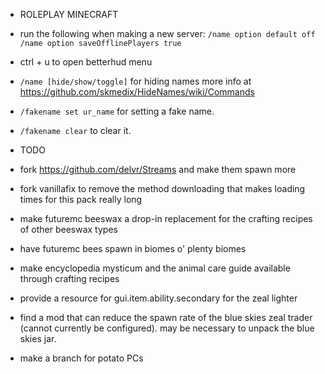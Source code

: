 
* ROLEPLAY MINECRAFT

- run the following when making a new server:
``/name option default off``
``/name option saveOfflinePlayers true``

- ctrl + u to open betterhud menu

- ``/name [hide/show/toggle]`` for hiding names
more info at https://github.com/skmedix/HideNames/wiki/Commands

- ``/fakename set ur_name`` for setting a fake name.
- ``/fakename clear`` to clear it.

* TODO

- fork https://github.com/delvr/Streams and make them spawn more

- fork vanillafix to remove the method downloading that makes loading times
for this pack really long

- make futuremc beeswax a drop-in replacement for the crafting recipes of other
beeswax types

- have futuremc bees spawn in biomes o' plenty biomes

- make encyclopedia mysticum and the animal care guide available through crafting recipes

- provide a resource for gui.item.ability.secondary for the zeal lighter

- find a mod that can reduce the spawn rate of the blue skies zeal trader
(cannot currently be configured). may be necessary to unpack the blue skies
jar.

- make a branch for potato PCs
